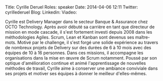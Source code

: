 Title: Cyrille Deruel
Roles: speaker
Date: 2014-04-06 12:11
Twitter: cyrillederuel
Blog: 
Linkedin:
Viadeo: 

Cyrille est Delivery Manager dans le secteur Banque & Assurance chez OCTO Technology. Après avoir débuté sa carrière en tant que directeur de mission en mode cascade, il s'est fortement investi depuis 2008 dans les méthodologies Agiles. Scrum, Lean et Kanban sont devenus ses maître-mots.
Motivé par le challenge, il s'est forgé une solide expérience au travers de nombreux projets de Delivery sur des durées de 6 à 10 mois avec des équipes de 10 à 16 personnes. Dans ces missions, il accompagne les organisations dans la mise en œuvre de Scrum notamment.
Poussé par son optique d'amélioration continue et animé l'apprentissage de nouvelles méthodes de travail, Cyrille aime à conserver une ambiance conviviale dans ses projets et motiver ses équipes à donner le meilleur d'elles-mêmes.
